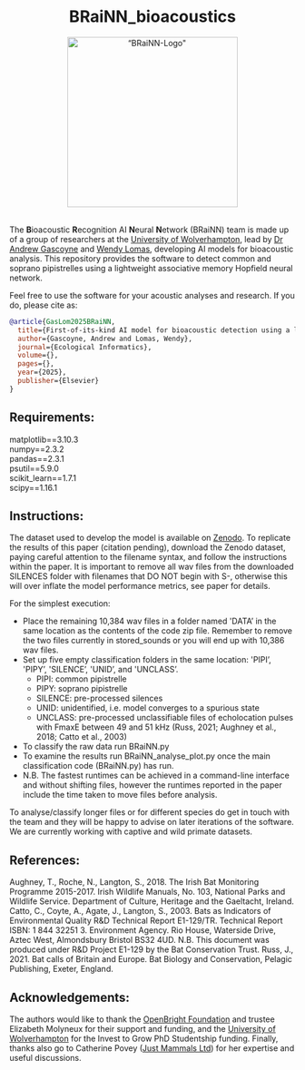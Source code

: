 <div align="center">
  <h1>BRaiNN_bioacoustics</h1>
       <img src="https://github.com/GasLom/BRaiN_bioacoustics/blob/main/BRaiNN.png?raw=true" width="300" alt=“BRaiNN-Logo" />
    </a>
</div>
<br>


The **B**ioacoustic **R**ecognition AI **N**eural **N**etwork (BRaiNN) team is made up of a group of researchers at the [University of Wolverhampton](https://www.wlv.ac.uk/), lead by [Dr Andrew Gascoyne](https://researchers.wlv.ac.uk/A.D.Gascoyne) and [Wendy Lomas](https://researchers.wlv.ac.uk/W.Lomas), developing AI models for bioacoustic analysis. This repository provides the software to detect common and soprano pipistrelles using a lightweight associative memory Hopfield neural network. 

Feel free to use the software for your acoustic analyses and research. If you do, please cite as:

```bibtex
@article{GasLom2025BRaiNN,
  title={First-of-its-kind AI model for bioacoustic detection using a lightweight associative memory Hopfield neural network},
  author={Gascoyne, Andrew and Lomas, Wendy},
  journal={Ecological Informatics},
  volume={},
  pages={},
  year={2025},
  publisher={Elsevier}
}
```

## Requirements:

matplotlib==3.10.3  
numpy==2.3.2  
pandas==2.3.1  
psutil==5.9.0  
scikit_learn==1.7.1  
scipy==1.16.1  


## Instructions:

The dataset used to develop the model is available on [Zenodo](https://zenodo.org/records/3247097). To replicate the results of this paper (citation pending), download the Zenodo dataset, paying careful attention to the filename syntax, and follow the instructions within the paper. It is important to remove all wav files from the downloaded SILENCES folder with filenames that DO NOT begin with S-, otherwise this will over inflate the model performance metrics, see paper for details.

For the simplest execution:

* Place the remaining 10,384 wav files in a folder named 'DATA’ in the same location as the contents of the code zip file. Remember to remove the two files currently in stored_sounds or you will end up with 10,386 wav files.
* Set up five empty classification folders in the same location: 'PIPI’, 'PIPY’, 'SILENCE’, 'UNID’, and 'UNCLASS’.
  * PIPI: common pipistrelle
  * PIPY: soprano pipistrelle
  * SILENCE: pre-processed silences
  * UNID: unidentified, i.e. model converges to a spurious state
  * UNCLASS: pre-processed unclassifiable files of echolocation pulses with FmaxE between 49 and 51 kHz (Russ, 2021; Aughney et al., 2018; Catto et al., 2003)
* To classify the raw data run BRaiNN.py
* To examine the results run BRaiNN_analyse_plot.py once the main classification code (BRaiNN.py) has run.
* N.B. The fastest runtimes can be achieved in a command-line interface and without shifting files, however the runtimes reported in the paper include the time taken to move files before analysis.
<!-- 
* Before a re-run, return files to the DATA folder using BRaiNN_fileshifter.py. Double check your folders are empty and DATA contains the full dataset (10,384 wav files) before running again.
-->

To analyse/classify longer files or for different species do get in touch with the team and they will be happy to advise on later iterations of the software. We are currently working with captive and wild primate datasets.  

## References:

Aughney, T., Roche, N., Langton, S., 2018. The Irish Bat Monitoring Programme 2015-2017. Irish Wildlife Manuals, No. 103, National Parks and Wildlife Service. Department of Culture, Heritage and the Gaeltacht, Ireland.
Catto, C., Coyte, A., Agate, J., Langton, S., 2003. Bats as Indicators of Environmental Quality R&D Technical Report E1-129/TR. Technical Report ISBN: 1 844 32251 3. Environment Agency. Rio House, Waterside Drive, Aztec West, Almondsbury Bristol BS32 4UD. N.B. This document was produced under R&D Project E1-129 by the Bat Conservation Trust.
Russ, J., 2021. Bat calls of Britain and Europe. Bat Biology and Conservation, Pelagic Publishing, Exeter, England.


## Acknowledgements:

The authors would like to thank the [OpenBright Foundation](https://openbright.org.uk/) and trustee Elizabeth Molyneux for their support and funding, and the [University of Wolverhampton](https://www.wlv.ac.uk/) for the Invest to Grow PhD Studentship funding. Finally, thanks also go to Catherine Povey ([Just Mammals Ltd](https://www.justmammals.co.uk/)) for her expertise and useful discussions.  

